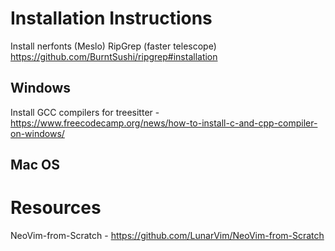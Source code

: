 # Installation Instructions

Install nerfonts (Meslo)
RipGrep (faster telescope) https://github.com/BurntSushi/ripgrep#installation

## Windows

Install GCC compilers for treesitter - https://www.freecodecamp.org/news/how-to-install-c-and-cpp-compiler-on-windows/

## Mac OS


# Resources

NeoVim-from-Scratch - https://github.com/LunarVim/NeoVim-from-Scratch



